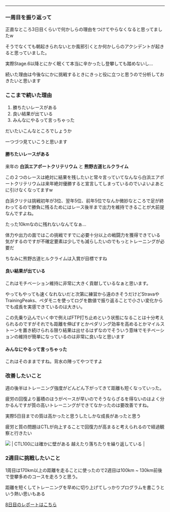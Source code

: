 
---
### 一周目を振り返って

正直なところ3日目くらいで何かしらの理由をつけてやらなくなると思ってましたw

そうでなくても朝起きられないとか風邪引くとか何かしらのアクシデントが起きると思っていました。

実際Stage.6以降とにかく眠くて本当に辛かったし登攀しても踏めないし...

続いた理由は今後なにかに挑戦するときにきっと役に立つと思うので分析しておきたいと思います


### ここまで続いた理由

1. 勝ちたいレースがある
2. 良い結果が出ている
3. みんなにやるって言っちゃった

だいたいこんなところでしょうか

一つづつ見ていこうと思います



#### 勝ちたいレースがある

来年の **白浜エアポートクリテリウム** と **熊野古道ヒルクライム**



この２つのレースは絶対に結果を残したいと常々言っていてなんなら白浜エアポートクリテリウムは来年絶対優勝すると宣言してしまっているのでいよいよあとに引けなくなってますw



白浜クリテは挑戦初年が3位、翌年5位、前年5位でなんか微妙なところで足が終わってるので勝負に残るためにはレース後半まで出力を維持できることが大前提なんですよね。

たった10kmなのに残れないなんてなぁ...



体力や出力の面ではこの挑戦ですでに必要十分以上の戦闘力を獲得できている気がするのですが不確定要素は少しでも減らしたいのでもっとトレーニングが必要だ



ちなみに熊野古道ヒルクライムは入賞が目標ですね



#### 良い結果が出ている

これはモチベーション維持に非常に大きく貢献しているなぁと思います。



やってもやっても速くなれないだと次第に練習から遠のきそうだけどStravaやTrainingPeaks、ペダモニを使ってログを数値で振り返ることで小さい変化からでも成長を実感できているのは大きい。



この先乗り込んでいく中で例えばFTP打ち止めという状態になることは十分考えられるのですがそれでも距離を伸ばすとかペダリング効率を高めるとかマイルストーンを置き続けられる限り結果は出せるはずなのでそういう意味でモチベーションの維持が簡単になっているのは非常に良いなと思います



#### みんなにやるって言っちゃった

これはそのままですね。背水の陣ってやつですよ





### 改善したいこと

週の後半はトレーニング強度がどんどん下がってきて距離も短くなっていった。



疲労の回復より蓄積のほうがペースが早いのでそうならざるを得ないのはよく分かるんですが質の高いトレーニングができてなかったのは要改善ですね。



実際5日目までの質は高かったと思うしたしかな成長があったと思う



疲労と質の問題はCTLが向上することで回復力が高まると考えられるので経過観察と行きたい

[![](https://3.bp.blogspot.com/-Mal0_9Bcrjs/XXWMwOGXq9I/AAAAAAAABxE/QDXhkNP-ZEgIa2sD6YEv7ITpZ-FwHmv3ACK4BGAYYCw/s400/%25E3%2582%25B9%25E3%2582%25AF%25E3%2583%25AA%25E3%2583%25BC%25E3%2583%25B3%25E3%2582%25B7%25E3%2583%25A7%25E3%2583%2583%25E3%2583%2588%2B2019-09-09%2B8.20.22.png)](http://3.bp.blogspot.com/-Mal0_9Bcrjs/XXWMwOGXq9I/AAAAAAAABxE/QDXhkNP-ZEgIa2sD6YEv7ITpZ-FwHmv3ACK4BGAYYCw/s1600/%25E3%2582%25B9%25E3%2582%25AF%25E3%2583%25AA%25E3%2583%25BC%25E3%2583%25B3%25E3%2582%25B7%25E3%2583%25A7%25E3%2583%2583%25E3%2583%2588%2B2019-09-09%2B8.20.22.png)
| CTL100には確かに壁がある
越えたり落ちたりを繰り返している |




### 2週目に挑戦したいこと
1周目は170km以上の距離を走ることに使ったので2週目は100km ~ 130km前後で登攀多めのコースを走ろうと思う。

距離を短くしてトレーニングを早めに切り上げてしっかりプログラムを書こうという熱い思いもある




[8日目のレポートはこちら](https://blog.great-distance.com/2019/09/greatdistance-stage8.html)
